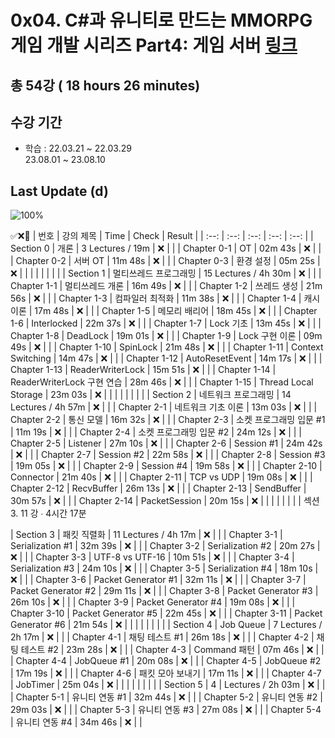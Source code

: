 # 0x04. C#과 유니티로 만드는 MMORPG 게임 개발 시리즈 Part4: 게임 서버 [링크](https://www.inflearn.com/course/%EC%9C%A0%EB%8B%88%ED%8B%B0-mmorpg-%EA%B0%9C%EB%B0%9C-part4)

## 총 54강 ( 18 hours 26 minutes)

## 수강 기간 
- 학습          : 22.03.21 ~ 22.03.29 </br> 23.08.01 ~ 23.08.10

## Last Update (d)    

![100%](https://progress-bar.dev/0/?scale=54&title=progress&width=500&color=babaca&suffix=/54)

✅❌:hammer:
| 번호 | 강의 제목 | Time | Check | Result |
| :--: | :--: | :--: | :--: | :--: |
| Section 0 | 개론 | 3 Lectures / 19m | ❌ |  |
| Chapter 0-1 | OT | 02m 43s | ❌ | |
| Chapter 0-2 | 서버 OT | 11m 48s | ❌ | |
| Chapter 0-3 | 환경 설정 | 05m 25s | ❌ | | 
| | | | | |
| Section 1 | 멀티쓰레드 프로그래밍 | 15 Lectures / 4h 30m | ❌ | |
| Chapter 1-1 | 멀티쓰레드 개론 | 16m 49s | ❌ | | 
| Chapter 1-2 | 쓰레드 생성 | 21m 56s | ❌ | | 
| Chapter 1-3 | 컴파일러 최적화 | 11m 38s | ❌ | | 
| Chapter 1-4 | 캐시 이론 | 17m 48s | ❌ | | 
| Chapter 1-5 | 메모리 배리어 | 18m 45s | ❌ | | 
| Chapter 1-6 | Interlocked | 22m 37s | ❌ | | 
| Chapter 1-7 | Lock 기초 | 13m 45s | ❌ | | 
| Chapter 1-8 | DeadLock | 19m 01s | ❌ | | 
| Chapter 1-9 | Lock 구현 이론 | 09m 49s | ❌ | | 
| Chapter 1-10 | SpinLock | 21m 48s | ❌ | | 
| Chapter 1-11 | Context Switching | 14m 47s | ❌ | | 
| Chapter 1-12 | AutoResetEvent | 14m 17s | ❌ | | 
| Chapter 1-13 | ReaderWriterLock | 15m 51s | ❌ | | 
| Chapter 1-14 | ReaderWriterLock 구현 연습 | 28m 46s | ❌ | | 
| Chapter 1-15 | Thread Local Storage | 23m 03s | ❌ | | 
| | | | | |
| Section 2 | 네트워크 프로그래밍 | 14 Lectures / 4h 57m | ❌ | |
| Chapter 2-1 | 네트워크 기초 이론 | 13m 03s | ❌ | | 
| Chapter 2-2 | 통신 모델 | 16m 32s | ❌ | | 
| Chapter 2-3 | 소켓 프로그래밍 입문 #1 | 11m 19s | ❌ | | 
| Chapter 2-4 | 소켓 프로그래밍 입문 #2 | 24m 12s | ❌ | | 
| Chapter 2-5 | Listener | 27m 10s | ❌ | | 
| Chapter 2-6 | Session #1 | 24m 42s | ❌ | | 
| Chapter 2-7 | Session #2 | 22m 58s | ❌ | | 
| Chapter 2-8 | Session #3 | 19m 05s | ❌ | | 
| Chapter 2-9 | Session #4 | 19m 58s | ❌ | | 
| Chapter 2-10 | Connector | 21m 40s | ❌ | | 
| Chapter 2-11 | TCP vs UDP | 19m 08s | ❌ | | 
| Chapter 2-12 | RecvBuffer | 26m 13s | ❌ | | 
| Chapter 2-13 | SendBuffer | 30m 57s | ❌ | | 
| Chapter 2-14 | PacketSession | 20m 15s | ❌ | | 
| | | | | |
섹션 3. 
11 강 ∙ 4시간 17분

| Section 3 | 패킷 직렬화 | 11 Lectures / 4h 17m | ❌ | |
| Chapter 3-1 | Serialization #1 | 32m 39s | ❌ | | 
| Chapter 3-2 | Serialization #2 | 20m 27s | ❌ | |
| Chapter 3-3 | UTF-8 vs UTF-16 | 10m 51s | ❌ | | 
| Chapter 3-4 | Serialization #3 | 24m 10s | ❌ | | 
| Chapter 3-5 | Serialization #4 | 18m 10s | ❌ | | 
| Chapter 3-6 | Packet Generator #1 | 32m 11s | ❌ | | 
| Chapter 3-7 | Packet Generator #2 | 29m 11s | ❌ | |
| Chapter 3-8 | Packet Generator #3 | 26m 10s | ❌ | | 
| Chapter 3-9 | Packet Generator #4 | 19m 08s | ❌ | | 
| Chapter 3-10 | Packet Generator #5 | 22m 45s | ❌ | | 
| Chapter 3-11 | Packet Generator #6 | 21m 54s | ❌ | | 
| | | | | |
| Section 4 | Job Queue | 7 Lectures / 2h 17m | ❌ | | 
| Chapter 4-1 | 채팅 테스트 #1 | 26m 18s | ❌ | | 
| Chapter 4-2 | 채팅 테스트 #2 | 23m 28s | ❌ | | 
| Chapter 4-3 | Command 패턴 | 07m 46s | ❌ | | 
| Chapter 4-4 | JobQueue #1 | 20m 08s | ❌ | | 
| Chapter 4-5 | JobQueue #2 | 17m 19s | ❌ | | 
| Chapter 4-6 | 패킷 모아 보내기 | 17m 11s | ❌ | | 
| Chapter 4-7 | JobTimer | 25m 04s | ❌ | | 
| | | | | |
| Section 5 | 4 |  Lectures / 2h 03m | ❌ | | 
| Chapter 5-1 | 유니티 연동 #1 | 32m 44s | ❌ | | 
| Chapter 5-2 | 유니티 연동 #2 | 29m 03s | ❌ | | 
| Chapter 5-3 | 유니티 연동 #3 | 27m 08s | ❌ | | 
| Chapter 5-4 | 유니티 연동 #4 | 34m 46s | ❌ | | 